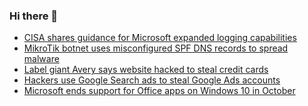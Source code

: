 ### Hi there 👋

<!--START_SECTION:feed-->
* [CISA shares guidance for Microsoft expanded logging capabilities](https://www.bleepingcomputer.com/news/security/cisa-shares-guidance-for-microsoft-expanded-logging-capabilities/)
* [MikroTik botnet uses misconfigured SPF DNS records to spread malware](https://www.bleepingcomputer.com/news/security/mikrotik-botnet-uses-misconfigured-spf-dns-records-to-spread-malware/)
* [Label giant Avery says website hacked to steal credit cards](https://www.bleepingcomputer.com/news/security/label-giant-avery-says-website-hacked-to-steal-credit-cards/)
* [Hackers use Google Search ads to steal Google Ads accounts](https://www.bleepingcomputer.com/news/security/hackers-use-google-search-ads-to-steal-google-ads-accounts/)
* [Microsoft ends support for Office apps on Windows 10 in October](https://www.bleepingcomputer.com/news/microsoft/microsoft-ends-support-for-office-apps-on-windows-10-in-october/)
<!--END_SECTION:feed-->

<!--
**frankenk/frankenk** is a ✨ _special_ ✨ repository because its `README.md` (this file) appears on your GitHub profile.

Here are some ideas to get you started:

- 🔭 I’m currently working on ...
- 🌱 I’m currently learning ...
- 👯 I’m looking to collaborate on ...
- 🤔 I’m looking for help with ...
- 💬 Ask me about ...
- 📫 How to reach me: ...
- 😄 Pronouns: ...
- ⚡ Fun fact: ...
-->



